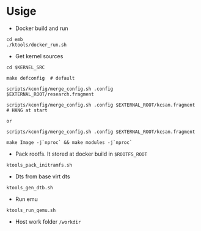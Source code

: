 # Usige


- Docker build and run

```
cd emb
./ktools/docker_run.sh
```

- Get kernel sources

```
cd $KERNEL_SRC

make defconfig  # default

scripts/kconfig/merge_config.sh .config $EXTERNAL_ROOT/research.fragment

scripts/kconfig/merge_config.sh .config $EXTERNAL_ROOT/kcsan.fragment  # HANG at start

or 

scripts/kconfig/merge_config.sh .config $EXTERNAL_ROOT/kcsan.fragment

make Image -j`nproc` && make modules -j`nproc`
```

- Pack rootfs. It stored at docker build in `$ROOTFS_ROOT`

```
ktools_pack_initramfs.sh
```

- Dts from base virt dts

```
ktools_gen_dtb.sh
```

- Run emu

```
ktools_run_qemu.sh
```

- Host work folder `/workdir`
